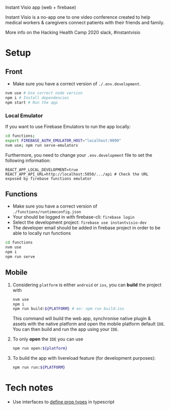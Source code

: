 Instant Visio app (web + firebase)

Instant Visio is a no-app one to one video conference created to help medical workers & caregivers connect patients with their friends and family.

More info on the Hacking Health Camp 2020 slack, #instantvisio

# Setup

## Front

-   Make sure you have a correct version of `./.env.development`.

```bash
nvm use # Use correct node version
npm i # Install dependencies
npm start # Run the app
```

### Local Emulator

If you want to use Firebase Emulators to run the app locally:

```bash
cd functions;
export FIREBASE_AUTH_EMULATOR_HOST="localhost:9099"
nvm use; npm run serve-emulators
```

Furthermore, you need to change your `.env.development` file to set the following information:

```
REACT_APP_LOCAL_DEVELOPMENT=true
REACT_APP_API_URL=http://localhost:5050/.../api # Check the URL exposed by firebase functions emulator
```

## Functions

-   Make sure you have a correct version of `./functions/runtimeconfig.json`
-   Your should be logged in with firebase-cli: `firebase login`
-   Select the development project: `firebase use instantvisio-dev`
-   The developer email should be added in firebase project in order to be able to locally run functions

```bash
cd functions
nvm use
npm i
npm run serve
```

## Mobile

1. Considering `platform` is either `android` or `ios`, you can **build** the project with

    ```bash
    nvm use
    npm i
    npm run build:${PLATFORM} # ex: npm run build:ios
    ```

    This command will build the web app, synchronise native plugin & assets with the native platform and open the mobile platform default `IDE`. You can then build and run the app using your `IDE`.

2. To only **open** the `IDE` you can use

    ```bash
    npm run open:${platform}
    ```

3. To build the app with livereload feature (for development purposes):

    ```bash
    npm run run:${PLATFORM}
    ```

# Tech notes

-   Use interfaces to [define prop types](https://github.com/facebook/create-react-app/issues/8021) in typescript
